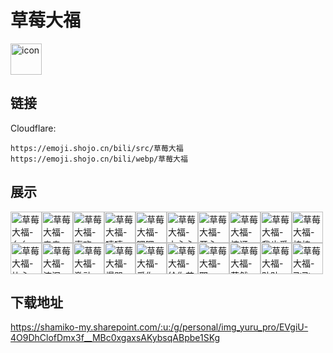 # 草莓大福
<img src="https://emoji.shojo.cn/bili/src/草莓大福/icon.png" width="50" height="50" alt="icon">

## 链接
Cloudflare:
```
https://emoji.shojo.cn/bili/src/草莓大福
https://emoji.shojo.cn/bili/webp/草莓大福
```
## 展示
<img src="https://emoji.shojo.cn/bili/src/草莓大福/草莓大福-么么.png" width="50" height="50" alt="草莓大福-么么"><img src="https://emoji.shojo.cn/bili/src/草莓大福/草莓大福-亲亲.png" width="50" height="50" alt="草莓大福-亲亲"><img src="https://emoji.shojo.cn/bili/src/草莓大福/草莓大福-喜欢.png" width="50" height="50" alt="草莓大福-喜欢"><img src="https://emoji.shojo.cn/bili/src/草莓大福/草莓大福-嘻嘻.png" width="50" height="50" alt="草莓大福-嘻嘻"><img src="https://emoji.shojo.cn/bili/src/草莓大福/草莓大福-嘿嘿.png" width="50" height="50" alt="草莓大福-嘿嘿"><img src="https://emoji.shojo.cn/bili/src/草莓大福/草莓大福-小心心.png" width="50" height="50" alt="草莓大福-小心心"><img src="https://emoji.shojo.cn/bili/src/草莓大福/草莓大福-开心.png" width="50" height="50" alt="草莓大福-开心"><img src="https://emoji.shojo.cn/bili/src/草莓大福/草莓大福-惊讶.png" width="50" height="50" alt="草莓大福-惊讶"><img src="https://emoji.shojo.cn/bili/src/草莓大福/草莓大福-我也爱你.png" width="50" height="50" alt="草莓大福-我也爱你"><img src="https://emoji.shojo.cn/bili/src/草莓大福/草莓大福-棒棒.png" width="50" height="50" alt="草莓大福-棒棒"><img src="https://emoji.shojo.cn/bili/src/草莓大福/草莓大福-比心.png" width="50" height="50" alt="草莓大福-比心"><img src="https://emoji.shojo.cn/bili/src/草莓大福/草莓大福-流泪.png" width="50" height="50" alt="草莓大福-流泪"><img src="https://emoji.shojo.cn/bili/src/草莓大福/草莓大福-激动.png" width="50" height="50" alt="草莓大福-激动"><img src="https://emoji.shojo.cn/bili/src/草莓大福/草莓大福-爆哭.png" width="50" height="50" alt="草莓大福-爆哭"><img src="https://emoji.shojo.cn/bili/src/草莓大福/草莓大福-爱你.png" width="50" height="50" alt="草莓大福-爱你"><img src="https://emoji.shojo.cn/bili/src/草莓大福/草莓大福-给你花花.png" width="50" height="50" alt="草莓大福-给你花花"><img src="https://emoji.shojo.cn/bili/src/草莓大福/草莓大福-耶.png" width="50" height="50" alt="草莓大福-耶"><img src="https://emoji.shojo.cn/bili/src/草莓大福/草莓大福-茫然.png" width="50" height="50" alt="草莓大福-茫然"><img src="https://emoji.shojo.cn/bili/src/草莓大福/草莓大福-贴贴.png" width="50" height="50" alt="草莓大福-贴贴"><img src="https://emoji.shojo.cn/bili/src/草莓大福/草莓大福-飞飞.png" width="50" height="50" alt="草莓大福-飞飞">

## 下载地址

https://shamiko-my.sharepoint.com/:u:/g/personal/img_yuru_pro/EVgiU-4O9DhClofDmx3f__MBc0xgaxsAKybsqABpbe1SKg